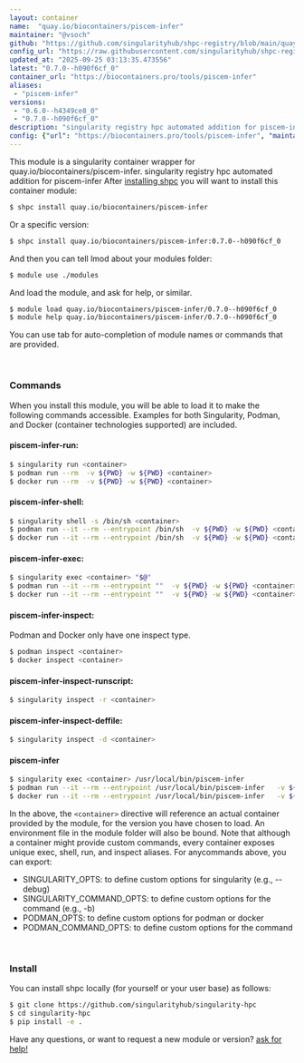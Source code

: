```yaml
---
layout: container
name:  "quay.io/biocontainers/piscem-infer"
maintainer: "@vsoch"
github: "https://github.com/singularityhub/shpc-registry/blob/main/quay.io/biocontainers/piscem-infer/container.yaml"
config_url: "https://raw.githubusercontent.com/singularityhub/shpc-registry/main/quay.io/biocontainers/piscem-infer/container.yaml"
updated_at: "2025-09-25 03:13:35.473556"
latest: "0.7.0--h090f6cf_0"
container_url: "https://biocontainers.pro/tools/piscem-infer"
aliases:
 - "piscem-infer"
versions:
 - "0.6.0--h4349ce8_0"
 - "0.7.0--h090f6cf_0"
description: "singularity registry hpc automated addition for piscem-infer"
config: {"url": "https://biocontainers.pro/tools/piscem-infer", "maintainer": "@vsoch", "description": "singularity registry hpc automated addition for piscem-infer", "latest": {"0.7.0--h090f6cf_0": "sha256:56507a06187a0c7faca8911fe51c23f568f45adbd201cefadbcd307c6821de8f"}, "tags": {"0.6.0--h4349ce8_0": "sha256:e73bbcfed24977527fce0669a6b4c76a30fefbff6021223c3cec296363ec6893", "0.7.0--h090f6cf_0": "sha256:56507a06187a0c7faca8911fe51c23f568f45adbd201cefadbcd307c6821de8f"}, "docker": "quay.io/biocontainers/piscem-infer", "aliases": {"piscem-infer": "/usr/local/bin/piscem-infer"}}
---
```


This module is a singularity container wrapper for quay.io/biocontainers/piscem-infer.
singularity registry hpc automated addition for piscem-infer
After [installing shpc](#install) you will want to install this container module:


```bash
$ shpc install quay.io/biocontainers/piscem-infer
```

Or a specific version:

```bash
$ shpc install quay.io/biocontainers/piscem-infer:0.7.0--h090f6cf_0
```

And then you can tell lmod about your modules folder:

```bash
$ module use ./modules
```

And load the module, and ask for help, or similar.

```bash
$ module load quay.io/biocontainers/piscem-infer/0.7.0--h090f6cf_0
$ module help quay.io/biocontainers/piscem-infer/0.7.0--h090f6cf_0
```

You can use tab for auto-completion of module names or commands that are provided.

<br>

### Commands

When you install this module, you will be able to load it to make the following commands accessible.
Examples for both Singularity, Podman, and Docker (container technologies supported) are included.

#### piscem-infer-run:

```bash
$ singularity run <container>
$ podman run --rm  -v ${PWD} -w ${PWD} <container>
$ docker run --rm  -v ${PWD} -w ${PWD} <container>
```

#### piscem-infer-shell:

```bash
$ singularity shell -s /bin/sh <container>
$ podman run --it --rm --entrypoint /bin/sh  -v ${PWD} -w ${PWD} <container>
$ docker run --it --rm --entrypoint /bin/sh  -v ${PWD} -w ${PWD} <container>
```

#### piscem-infer-exec:

```bash
$ singularity exec <container> "$@"
$ podman run --it --rm --entrypoint ""  -v ${PWD} -w ${PWD} <container> "$@"
$ docker run --it --rm --entrypoint ""  -v ${PWD} -w ${PWD} <container> "$@"
```

#### piscem-infer-inspect:

Podman and Docker only have one inspect type.

```bash
$ podman inspect <container>
$ docker inspect <container>
```

#### piscem-infer-inspect-runscript:

```bash
$ singularity inspect -r <container>
```

#### piscem-infer-inspect-deffile:

```bash
$ singularity inspect -d <container>
```


#### piscem-infer

```bash
$ singularity exec <container> /usr/local/bin/piscem-infer
$ podman run --it --rm --entrypoint /usr/local/bin/piscem-infer   -v ${PWD} -w ${PWD} <container> -c " $@"
$ docker run --it --rm --entrypoint /usr/local/bin/piscem-infer   -v ${PWD} -w ${PWD} <container> -c " $@"
```



In the above, the `<container>` directive will reference an actual container provided
by the module, for the version you have chosen to load. An environment file in the
module folder will also be bound. Note that although a container
might provide custom commands, every container exposes unique exec, shell, run, and
inspect aliases. For anycommands above, you can export:

 - SINGULARITY_OPTS: to define custom options for singularity (e.g., --debug)
 - SINGULARITY_COMMAND_OPTS: to define custom options for the command (e.g., -b)
 - PODMAN_OPTS: to define custom options for podman or docker
 - PODMAN_COMMAND_OPTS: to define custom options for the command

<br>

### Install

You can install shpc locally (for yourself or your user base) as follows:

```bash
$ git clone https://github.com/singularityhub/singularity-hpc
$ cd singularity-hpc
$ pip install -e .
```

Have any questions, or want to request a new module or version? [ask for help!](https://github.com/singularityhub/singularity-hpc/issues)